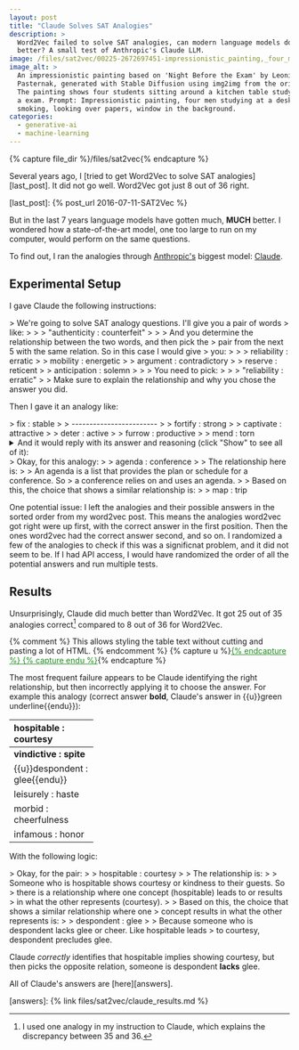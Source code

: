 ```yaml
---
layout: post
title: "Claude Solves SAT Analogies"
description: >
  Word2Vec failed to solve SAT analogies, can modern language models do
  better? A small test of Anthropic's Claude LLM.
image: /files/sat2vec/00225-2672697451-impressionistic_painting,_four_men_studying_at_a_desk,_smoking,_looking_over_papers,_window_in_the_background.png
image_alt: >
  An impressionistic painting based on 'Night Before the Exam' by Leonid
  Pasternak, generated with Stable Diffusion using img2img from the original.
  The painting shows four students sitting around a kitchen table studying for
  a exam. Prompt: Impressionistic painting, four men studying at a desk,
  smoking, looking over papers, window in the background.
categories:
  - generative-ai
  - machine-learning
---
```



{% capture file_dir %}/files/sat2vec{% endcapture %}

Several years ago, I [tried to get Word2Vec to solve SAT
analogies][last_post]. It did not go well. Word2Vec got just 8 out of 36
right.

[last_post]: {% post_url 2016-07-11-SAT2Vec %}

But in the last 7 years language models have gotten much, **MUCH** better. I
wondered how a state-of-the-art model, one too large to run on my computer,
would perform on the same questions.

To find out, I ran the analogies through [Anthropic's][anthropic] biggest
model: [Claude][claude].

[anthropic]: https://www.anthropic.com/
[claude]: https://www.anthropic.com/index/introducing-claude

## Experimental Setup

I gave Claude the following instructions:

<div class="chatgpt-edit-block">
<div class="chatgpt-prompt-only" markdown="1">
> We're going to solve SAT analogy questions. I'll give you a pair of words
> like:
>
>
> "authenticity : counterfeit"
>
>
> And you determine the relationship between the two words, and then pick the
> pair from the next 5 with the same relation. So in this case I would give
> you:
>
>
> reliability : erratic
>
> mobility : energetic
>
> argument : contradictory
>
> reserve : reticent
>
> anticipation : solemn
>
>
> You need to pick:
>
>
> "reliability : erratic"
>
> Make sure to explain the relationship and why you chose the answer you did.
</div>
</div>

Then I gave it an analogy like:

<div class="chatgpt-edit-block">
<div class="chatgpt-prompt-only" markdown="1">
>  fix : stable
>
> <span markdown="0">------------------------</span>
>
>  fortify : strong
>
>  captivate : attractive
>
>  deter : active
>
>  furrow : productive
>
>  mend : torn
</div>
</div>

<details markdown="1">
<summary markdown="1">
And it would reply with its answer and reasoning (click "Show" to see all of
it):

<div class="chatgpt-edit-block">
<div class="chatgpt-output-only" markdown="1">
> Okay, for this analogy:
>
> agenda : conference
>
> The relationship here is:
>
> An agenda is a list that provides the plan or schedule for a conference. So
> a conference relies on and uses an agenda.
>
> Based on this, the choice that shows a similar relationship is:
>
> map : trip
</div>
</div>

</summary>

<div class="chatgpt-edit-block">
<div class="chatgpt-output-only" markdown="1">
> Okay, for this analogy:
>
> agenda : conference
>
> The relationship here is:
>
> An agenda is a list that provides the plan or schedule for a conference. So
> a conference relies on and uses an agenda.
>
> Based on this, the choice that shows a similar relationship is:
>
> map : trip
>
> Because a trip relies on and uses a map. A map provides the plan and
> guidance for a trip, just as an agenda does for a conference.
>
> The other choices do not show this same kind of relationship:
>
> - Teacher : class - A teacher facilitates a class but a class does not rely
>   on or use a teacher in the same direct way that a conference uses an
>   agenda or a trip uses a map.
> - Executive : employee - An executive oversees employees but employees do
>   not directly rely on or make use of an executive the same way a conference
>   uses an agenda or a trip uses a map.
> - Man : woman - These do not have a direct facilitator/user relationship.
>   They do not rely on each other in the same way.
> - Agency : assignment - While an agency may give out assignments, an
>   assignment does not directly rely on or use an agency in the way a
>   conference uses an agenda or a trip uses a map.
>
> So by analyzing each choice, map : trip is the one option that shows the
> closest relationship to the original pair's dynamic of agenda : conference.
> Please let me know if this makes sense or if you have another analogy
> challenge for me!
</div>
</div>
</details>

One potential issue: I left the analogies and their possible answers in the
sorted order from my word2vec post. This means the analogies word2vec got
right were up first, with the correct answer in the first position. Then the
ones word2vec had the correct answer second, and so on. I randomized a few of
the analogies to check if this was a significnat problem, and it did not seem
to be. If I had API access, I would have randomized the order of all the
potential answers and run multiple tests.

## Results

Unsurprisingly, Claude did much better than Word2Vec. It got 25 out of 35
analogies correct[^previous] compared to 8 out of 36 for Word2Vec.

[^previous]:
    I used one analogy in my instruction to Claude, which explains the
    discrepancy between 35 and 36.

{% comment %} This allows styling the table text without cutting and pasting a
lot of HTML. {% endcomment %}
{% capture u %}<u style="color:ForestGreen">{% endcapture %}
{% capture endu %}</u>{% endcapture %}

The most frequent failure appears to be Claude identifying the right
relationship, but then incorrectly applying it to choose the answer. For
example this analogy (correct answer **bold**, Claude's answer in {{u}}green
underline{{endu}}):

<div class="low-width-table" markdown="1" style="max-width: 30%">

| hospitable : courtesy             |
|:----------------------------------|
| **vindictive : spite**            |
| {{u}}despondent : glee{{endu}}    |
| leisurely : haste                 |
| morbid : cheerfulness             |
| infamous : honor                  |

</div>

With the following logic:

<div class="chatgpt-edit-block">
<div class="chatgpt-output-only" markdown="1">
> Okay, for the pair:
>
> hospitable : courtesy
>
> The relationship is:
>
> Someone who is hospitable shows courtesy or kindness to their guests. So
> there is a relationship where one concept (hospitable) leads to or results
> in what the other represents (courtesy).
>
> Based on this, the choice that shows a similar relationship where one
> concept results in what the other represents is:
>
> despondent : glee
>
> Because someone who is despondent lacks glee or cheer. Like hospitable leads
> to courtesy, despondent precludes glee.
</div>
</div>

Claude _correctly_ identifies that hospitable implies showing courtesy, but
then picks the opposite relation, someone is despondent **lacks** glee.

All of Claude's answers are [here][answers].

[answers]: {% link files/sat2vec/claude_results.md %}

